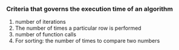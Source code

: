 
###  Criteria that governs the execution time of an algorithm
  1. number of iterations
  2. The number of times a particular row is performed
  3. number of function calls
  4. For sorting: the number of times to compare two numbers
